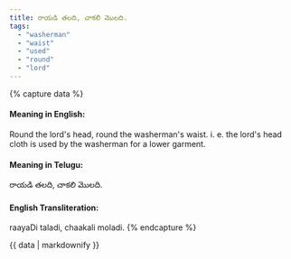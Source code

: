 ```yaml
---
title: రాయడి తలది, చాకలి మొలది.
tags:
  - "washerman"
  - "waist"
  - "used"
  - "round"
  - "lord"
---
```


{% capture data %}
#### Meaning in English:
Round the lord's head, round the washerman's waist.
i. e. the lord's head cloth is used by the washerman for a lower garment.

#### Meaning in Telugu:
రాయడి తలది, చాకలి మొలది.

#### English Transliteration:
raayaDi taladi, chaakali moladi.
{% endcapture %}

<div class="notice">{{ data | markdownify }}</div>


